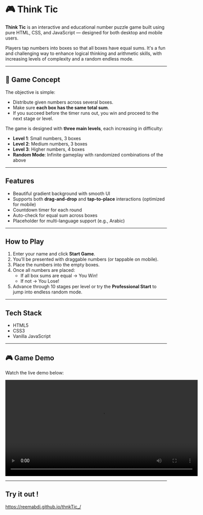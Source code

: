 # 🎮 Think Tic

**Think Tic** is an interactive and educational number puzzle game built using pure HTML, CSS, and JavaScript — designed for both desktop and mobile users.

Players tap numbers into boxes so that all boxes have equal sums. It's a fun and challenging way to enhance logical thinking and arithmetic skills, with increasing levels of complexity and a random endless mode.

---

## 🧠 Game Concept

The objective is simple:
- Distribute given numbers across several boxes.
- Make sure **each box has the same total sum**.
- If you succeed before the timer runs out, you win and proceed to the next stage or level.

The game is designed with **three main levels**, each increasing in difficulty:
- **Level 1**: Small numbers, 3 boxes
- **Level 2**: Medium numbers, 3 boxes
- **Level 3**: Higher numbers, 4 boxes
- **Random Mode**: Infinite gameplay with randomized combinations of the above

---

##  Features

-  Beautiful gradient background with smooth UI
-  Supports both **drag-and-drop** and **tap-to-place** interactions (optimized for mobile)
-  Countdown timer for each round
-  Auto-check for equal sum across boxes
-  Placeholder for multi-language support (e.g., Arabic)

---

##  How to Play

1. Enter your name and click **Start Game**.
2. You’ll be presented with draggable numbers (or tappable on mobile).
3. Place the numbers into the empty boxes.
4. Once all numbers are placed:
   - If all box sums are equal →  You Win!
   - If not →  You Lose!
5. Advance through 10 stages per level or try the **Professional Start** to jump into endless random mode.

---

##  Tech Stack

- HTML5
- CSS3
- Vanilla JavaScript

---

## 🎮 Game Demo

Watch the live demo below:

<video src="https://github.com/user-content/gifs/reenabdi/thnkTic_/issue-2/GameDemo.mp4" controls width="600"></video>

---

## Try it out !

https://reemabdi.github.io/thnkTic_/
